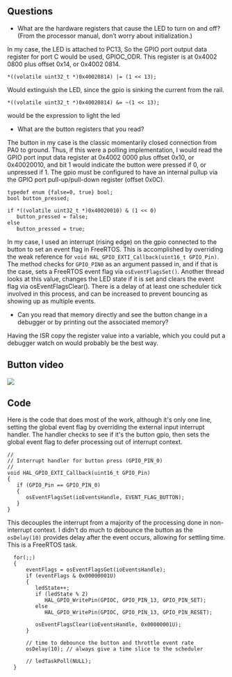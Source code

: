 ## Questions

* What are the hardware registers that cause the LED to turn on and off? (From the processor manual, don’t worry about initialization.) 

In my case, the LED is attached to PC13, So the GPIO port output data register for port C would be used, GPIOC_ODR. This register is at 0x4002 0800 plus offset 0x14, or 0x4002 0814.

`*((volatile uint32_t *)0x40020814) |= (1 << 13);`

Would extinguish the LED, since the gpio is sinking the current from the rail.

`*((volatile uint32_t *)0x40020814) &= ~(1 << 13);`

would be the expression to light the led

* What are the button registers that you read?

The button in my case is the classic momentarily closed connection from PA0 to ground. Thus, if this were a polling implementation, I would read the GPIO port input data register at 0x4002 0000 plus offset 0x10, or 0x40020010, and bit 1 would indicate the button were pressed if 0, or unpressed if 1. The gpio must be configured to have an internal pullup via the GPIO port pull-up/pull-down register (offset 0x0C). 

```
typedef enum {false=0, true} bool;
bool button_pressed;

if *((volatile uint32_t *)0x40020010) & (1 << 0)
   button_pressed = false;
else
   button_pressed = true;

```

In my case, I used an interrupt (rising edge) on the gpio connected to the button to set an event flag in FreeRTOS. This is accomplished by overriding the weak reference for `void HAL_GPIO_EXTI_Callback(uint16_t GPIO_Pin)`. The method checks for `GPIO_PIN0` as an argument passed in, and if that is the case, sets a FreeRTOS event flag via `osEventFlagsSet()`. Another thread looks at this value, changes the LED state if it is set and clears the event flag via osEventFlagsClear(). There is a delay of at least one scheduler tick involved in this process, and can be increased to prevent bouncing as showing up as multiple events. 

* Can you read that memory directly and see the button change in a debugger or by printing out the associated memory?

Having the ISR copy the register value into a variable, which you could put a debugger watch on would probably be the best way.

## Button video

![](button_video.gif)


## Code

Here is the code that does most of the work, although it's only one line, setting the global event flag by overriding the external input interrupt handler. The handler checks to see if it's the button gpio, then sets the global event flag to defer processing out of interrupt context. 

```
//
// Interrupt handler for button press (GPIO_PIN_0)
//
void HAL_GPIO_EXTI_Callback(uint16_t GPIO_Pin)
{
   if (GPIO_Pin == GPIO_PIN_0)
   {
      osEventFlagsSet(ioEventsHandle, EVENT_FLAG_BUTTON);
   }
}
```

This decouples the interrupt from a majority of the processing done in non-interrupt context. I didn't do much to debounce the button as the `osDelay(10)` provides delay after the event occurs, allowing for settling time. This is a FreeRTOS task. 

```
  for(;;)
  {
      eventFlags = osEventFlagsGet(ioEventsHandle);
      if (eventFlags & 0x00000001U)
      {
         ledState++;
         if (ledState % 2)
            HAL_GPIO_WritePin(GPIOC, GPIO_PIN_13, GPIO_PIN_SET);
         else
            HAL_GPIO_WritePin(GPIOC, GPIO_PIN_13, GPIO_PIN_RESET);

         osEventFlagsClear(ioEventsHandle, 0x00000001U);
      }

      // time to debounce the button and throttle event rate
      osDelay(10); // always give a time slice to the scheduler 
      
      // ledTaskPoll(NULL);
  }
```
